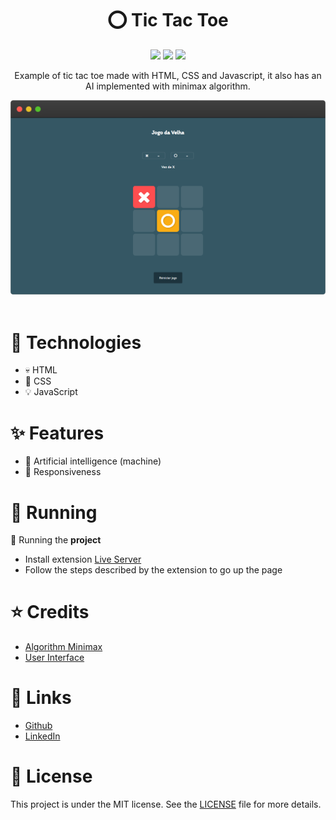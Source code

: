 <h1 align="center">
⭕ Tic Tac Toe
</h1>

<div align="center">

![](https://img.shields.io/badge/release-v1.0.0-52a49a)
![](https://img.shields.io/badge/yarn-%3E%3D%208.19.1-blue)
![](https://img.shields.io/badge/node-%3E%3D%2018.9.0-green)

  <p>Example of tic tac toe made with HTML, CSS and Javascript, it also has an AI implemented with minimax algorithm.</p>

  <img src="public/screenshot.png" alt="screenshot" width="550"/>
  <br />
  <br />
</div>

# 🚀 Technologies

- 💀 HTML
- 💅 CSS
- 💡 JavaScript

# ✨ Features

- 👾 Artificial intelligence (machine)
- 📱 Responsiveness

# 🏃 Running

📝 Running the **project**

- Install extension [Live Server](vscode:extension/ritwickdey.LiveServer)
- Follow the steps described by the extension to go up the page

# ⭐ Credits

- [Algorithm Minimax](https://alialaa.com/blog/tic-tac-toe-js-minimax)
- [User Interface](https://codepen.io/IM-JUST-A-PERSON/pen/pobOYwL)

# 🔗 Links

- [Github](https://github.com/andersonsrocha)
- [LinkedIn](https://www.linkedin.com/in/anderson-silva-a40926192)

# 📝 License

This project is under the MIT license. See the [LICENSE](LICENSE) file for more details.
